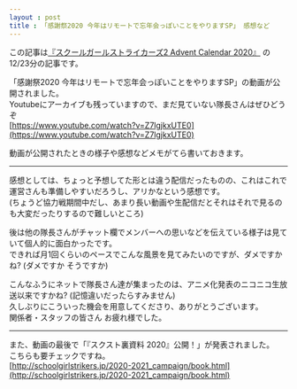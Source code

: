 ```yaml
---
layout : post
title : 「感謝祭2020 今年はリモートで忘年会っぽいことをやりますSP」 感想など
---
```


この記事は[『スクールガールストライカーズ2 Advent Calendar 2020』](https://adventar.org/calendars/5395) の12/23分の記事です。

「感謝祭2020 今年はリモートで忘年会っぽいことをやりますSP」の動画が公開されました。  
Youtubeにアーカイブも残っていますので、まだ見ていない隊長さんはぜひどうぞ  
[https://www.youtube.com/watch?v=Z7lgjkxUTE0](https://www.youtube.com/watch?v=Z7lgjkxUTE0)

動画が公開されたときの様子や感想などメモがてら書いておきます。

---

感想としては、ちょっと予想してた形とは違う配信だったものの、これはこれで運営さんも準備しやすいだろうし、アリかなという感想です。  
(ちょうど協力戦期間中だし、あまり長い動画や生配信だとそれはそれで見るのも大変だったりするので難しいところ)

後は他の隊長さんがチャット欄でメンバーへの思いなどを伝えている様子は見ていて個人的に面白かったです。  
できれば月1回くらいのペースでこんな風景を見てみたいのですが、ダメですかね? (ダメですか そうですか)

こんなふうにネットで隊長さん達が集まったのは、アニメ化発表のニコニコ生放送以来ですかね? (記憶違いだったらすみません)  
久しぶりにこういった機会を用意してくださり、ありがとうございます。  
関係者・スタッフの皆さん お疲れ様でした。

---

また、動画の最後で「『スクスト裏資料 2020』公開！」が発表されました。  
こちらも要チェックですね。  
[http://schoolgirlstrikers.jp/2020-2021_campaign/book.html](http://schoolgirlstrikers.jp/2020-2021_campaign/book.html)
